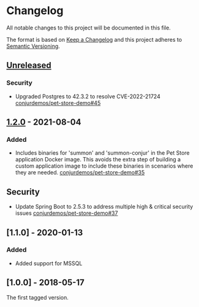 # Changelog
All notable changes to this project will be documented in this file.

The format is based on [Keep a Changelog](http://keepachangelog.com/en/1.0.0/)
and this project adheres to [Semantic Versioning](http://semver.org/spec/v2.0.0.html).

## [Unreleased]
### Security
- Upgraded Postgres to 42.3.2 to resolve CVE-2022-21724
  [conjurdemos/pet-store-demo#45](https://github.com/conjurdemos/pet-store-demo/pull/45)

## [1.2.0] - 2021-08-04

### Added
- Includes binaries for 'summon' and 'summon-conjur' in the Pet Store
  application Docker image. This avoids the extra step of building a custom
  application image to include these binaries in scenarios where they are
  needed.
  [conjurdemos/pet-store-demo#35](https://github.com/conjurdemos/pet-store-demo/pull/35)

## Security
- Update Spring Boot to 2.5.3 to address multiple high & critical security issues
  [conjurdemos/pet-store-demo#37](https://github.com/conjurdemos/pet-store-demo/pull/37)

## [1.1.0] - 2020-01-13

### Added
- Added support for MSSQL

## [1.0.0] - 2018-05-17

The first tagged version.

[Unreleased]: https://github.com/cyberark/secretless-broker/compare/v1.2.0...HEAD
[1.2.0]: https://github.com/cyberark/secretless-broker/compare/v1.1.0...v1.2.0
